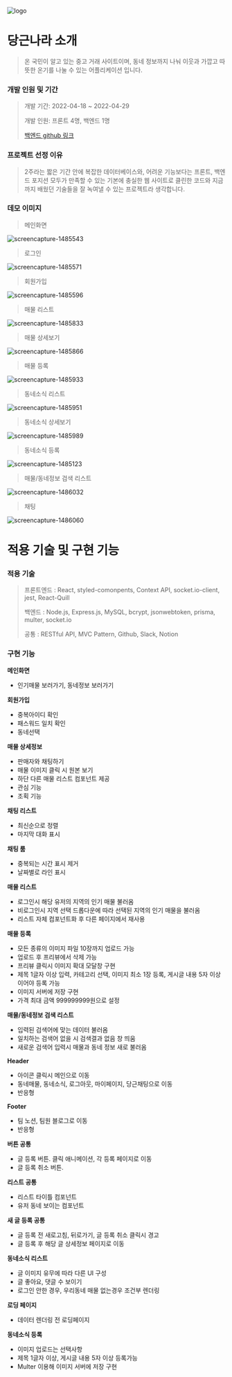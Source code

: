 ![logo](/public/images/logo/logo2.png)

# 당근나라 소개

> 온 국민이 알고 있는 중고 거래 사이트이며, 동네 정보까지 나눠 이웃과 가깝고 따뜻한 온기를 나눌 수 있는 어플리케이션 입니다.

### 개발 인원 및 기간

> 개발 기간: 2022-04-18 ~ 2022-04-29
> 
> 개발 인원: 프론트 4명, 백엔드 1명
> 
> [백엔드 github 링크](https://github.com/wecode-bootcamp-korea/justcode-4-2nd-carrot-country-back)

### 프로젝트 선정 이유

> 2주라는 짧은 기간 안에 복잡한 데이터베이스와, 어려운 기능보다는 프론트, 백엔드 포지션 모두가 만족할 수 있는 기본에 충실한 웹 사이트로 클린한 코드와 지금까지 배웠던 기술들을 잘 녹여낼 수 있는 프로젝트라 생각합니다.

### 데모 이미지

> 메인화면

![screencapture-1485543](public/images/thump/screencapture-1485543.png)

> 로그인

![screencapture-1485571](public/images/thump/screencapture-1485571.png)

> 회원가입

![screencapture-1485596](public/images/thump/screencapture-1485596.png)

> 매물 리스트

![screencapture-1485833](public/images/thump/screencapture-1485898.png)

> 매물 상세보기

![screencapture-1485866](public/images/thump/screencapture-1485866.png)

> 매물 등록

![screencapture-1485933](public/images/thump/screencapture-1485933.png)

> 동네소식 리스트

![screencapture-1485951](public/images/thump/screencapture-1485951.png)

> 동네소식 상세보기

![screencapture-1485989](public/images/thump/screencapture-1485989.png)

> 동네소식 등록

![screencapture-1485123](public/images/thump/screencapture-1485123.png)

> 매물/동네정보 검색 리스트

![screencapture-1486032](public/images/thump/screencapture-1486032.png)

> 채팅

![screencapture-1486060](public/images/thump/screencapture-1486060.png)

# 적용 기술 및 구현 기능

### 적용 기술

> 프론트엔드 : React, styled-comonpents, Context API, socket.io-client, jest, React-Quill
>
> 백엔드 : Node.js, Express.js, MySQL, bcrypt, jsonwebtoken, prisma, multer, socket.io
>
> 공통 : RESTful API, MVC Pattern, Github, Slack, Notion

### 구현 기능

**메인화면**

- 인기매물 보러가기, 동네정보 보러가기

**회원가입**

- 중복아이디 확인
- 패스워드 일치 확인
- 동네선택

**매물 상세정보**

- 판매자와 채팅하기
- 매물 이미지 클릭 시 원본 보기
- 하단 다른 매물 리스트 컴포넌트 제공
- 관심 기능
- 조획 기능

**채팅 리스트**

- 최신순으로 정렬
- 마지막 대화 표시

**채팅 룸**

- 중복되는 시간 표시 제거
- 날짜별로 라인 표시

**매물 리스트**

- 로그인시 해당 유저의 지역의 인기 매물 불러옴
- 비로그인시 지역 선택 드롭다운에 따라 선택된 지역의 인기 매물을 불러옴
- 리스트 자체 컴포넌트화 후 다른 페이지에서 재사용

**매물 등록**

- 모든 종류의 이미지 파일 10장까지 업로드 가능
- 업로드 후 프리뷰에서 삭제 가능
- 프리뷰 클릭시 이미지 확대 모달창 구현
- 제목 1글자 이상 입력, 카테고리 선택, 이미지 최소 1장 등록, 게시글 내용 5자 이상이어야 등록 가능
- 이미지 서버에 저장 구현
- 가격 최대 금액 999999999원으로 설정

**매물/동네정보 검색 리스트**

- 입력된 검색어에 맞는 데이터 불러옴
- 일치하는 검색어 없을 시 검색결과 없음 창 띄움
- 새로운 검색어 입력시 매물과 동네 정보 새로 불러옴

**Header**
- 아이콘 클릭시 메인으로 이동
- 동네매물, 동네소식, 로그아웃, 마이페이지, 당근채팅으로 이동
- 반응형 

**Footer**
- 팀 노션, 팀원 블로그로 이동
- 반응형 

**버튼 공통**
- 글 등록 버튼. 클릭 애니메이션, 각 등록 페이지로 이동
- 글 등록 취소 버튼.

**리스트 공통** 
- 리스트 타이틀 컴포넌트
- 유저 동네 보이는 컴포넌트

**새 글 등록 공통**
- 글 등록 전 새로고침, 뒤로가기, 글 등록 취소 클릭시 경고
- 글 등록 후 해당 글 상세정보 페이지로 이동 

**동네소식 리스트** 
- 글 이미지 유무에 따라 다른 UI 구성
- 글 좋아요, 댓글 수 보이기
- 로그인 안한 경우, 우리동네 매물 없는경우 조건부 렌더링

**로딩 페이지**
- 데이터 렌더링 전 로딩페이지

**동네소식 등록**
- 이미지 업로드는 선택사항
- 제목 1글자 이상, 게시글 내용 5자 이상 등록가능
- Multer 이용해 이미지 서버에 저장 구현

